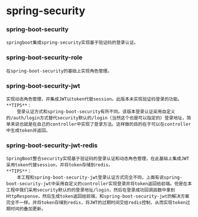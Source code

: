 # spring-security
### spring-boot-security
    springboot集成spring-security实现基于验证码的登录认证。
### spring-boot-security-role
    在spring-boot-security的基础上实现角色管理。
### spring-boot-security-jwt
    实现动态角色管理，并集成JWT以token代替session。此版本未实现验证码登录的功能。
    **TIPS**：
        登录认证方式和spring-boot-security有所不同。该版本登录认证采用自定义的/auth/login方式替代security默认的/login（当然这个也是可以指定的）登录地址，简单来说也就是在自己的controller中实现了登录方法。这样做的目的在于可以在controller中生成token并返回。
### spring-boot-security-jwt-redis
    SpringBoot整合security实现基于验证码的登录认证和动态角色管理，在此基础上集成JWT采用token代替session，并将token存储到redis。
    **TIPS**：
        本工程和spring-boot-security-jwt登录认证方式完全不同，上面有说spring-boot-security-jwt中采用自定义的controller实现登录并将token返回给前端。但是在本工程中我们采用security默认的的登录地址/login，然后在登录成功回调函数中拿到HttpResponse，然后生成token返回给前端，和spring-boot-security-jwt的解决方案完全不一样。并将token存储到redis，将JWT的过期时间交给redis控制，从而实现token过期时间的叠加更新。
